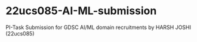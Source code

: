 # 22ucs085-AI-ML-submission
PI-Task Submission for GDSC AI/ML domain recruitments by HARSH JOSHI (22ucs085)
